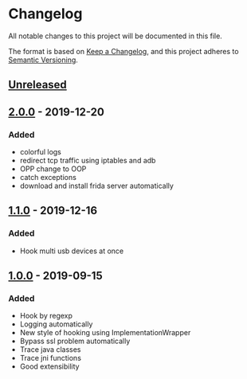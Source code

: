# Changelog
All notable changes to this project will be documented in this file.

The format is based on [Keep a Changelog](https://keepachangelog.com/en/1.0.0/),
and this project adheres to [Semantic Versioning](https://semver.org/spec/v2.0.0.html).

## [Unreleased]

## [2.0.0] - 2019-12-20

### Added

- colorful logs
- redirect tcp traffic using iptables and adb
- OPP change to OOP
- catch exceptions
- download and install frida server automatically



## [1.1.0] - 2019-12-16

### Added

- Hook multi usb devices at once



## [1.0.0] - 2019-09-15
### Added
- Hook by regexp
- Logging automatically
- New style of hooking using ImplementationWrapper
- Bypass ssl problem automatically
- Trace java classes
- Trace jni functions
- Good extensibility

[Unreleased]: https://github.com/Margular/frida-skeleton/compare/v2.0.0...HEAD
[2.0.0]: https://github.com/Margular/frida-skeleton/compare/v1.1.0...v2.0.0
[1.1.0]: https://github.com/Margular/frida-skeleton/compare/v1.0.0...v1.1.0
[1.0.0]: https://github.com/Margular/frida-skeleton/releases/tag/v1.0.0

